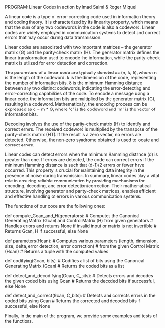 PROGRAM: Linear Codes in action by Imad Salmi & Roger Miquel

A linear code is a type of error-correcting code used in information theory and coding theory. It is characterized by its linearity property, which means that the sum of any two codewords in the code is also a codeword. Linear codes are widely employed in communication systems to detect and correct errors that may occur during data transmission.

Linear codes are associated with two important matrices – the generator matrix (G) and the parity-check matrix (H). The generator matrix defines the linear transformation used to encode the information, while the parity-check matrix is utilized for error detection and correction.

The parameters of a linear code are typically denoted as (n, k, δ), where:
n is the length of the codeword.
k is the dimension of the code, representing the number of information bits.
δ is the minimum Hamming distance between any two distinct codewords, indicating the error-detecting and error-correcting capabilities of the code.
To encode a message using a linear code, the information bits are multiplied by the generator matrix (G), resulting in a codeword. Mathematically, the encoding process can be expressed as c = m * G, where 'c' is the codeword and 'm' is the vector of information bits.

Decoding involves the use of the parity-check matrix (H) to identify and correct errors. The received codeword is multiplied by the transpose of the parity-check matrix (HT). If the result is a zero vector, no errors are detected. Otherwise, the non-zero syndrome obtained is used to locate and correct errors.

Linear codes can detect errors when the minimum Hamming distance (d) is greater than one. If errors are detected, the code can correct errors if the minimum Hamming distance is such that (d-1)/2 errors or fewer have occurred. This property is crucial for maintaining data integrity in the presence of noise during transmission.
In summary, linear codes play a vital role in ensuring reliable communication by providing mechanisms for encoding, decoding, and error detection/correction. Their mathematical structure, involving generator and parity-check matrices, enables efficient and effective handling of errors in various communication systems.

The functions of our code are the following ones:

def compute_Gcan_and_H(generators):
    # Computes the Canonical Generating Matrix (Gcan) and Control Matrix (H) from given generators
    # Handles errors and returns None if invalid input or matrix is not invertible
    # Returns Gcan, H if successful, else None

def parameters(Hcan):
    # Computes various parameters (length, dimension, size, delta, error detection, error correction)
    # from the given Control Matrix (Hcan)
    # Returns a tuple with the computed values

def codifying(Gcan, bits):
    # Codifies a list of bits using the Canonical Generating Matrix (Gcan)
    # Returns the coded bits as a list

def detect_and_decodifying(Gcan, C_bits):
    # Detects errors and decodes the given coded bits using Gcan
    # Returns the decoded bits if successful, else None

def detect_and_correct(Gcan, C_bits):
    # Detects and corrects errors in the coded bits using Gcan
    # Returns the corrected and decoded bits if successful, else None

Finally, in the main of the program, we provide some examples and tests of the functions.
